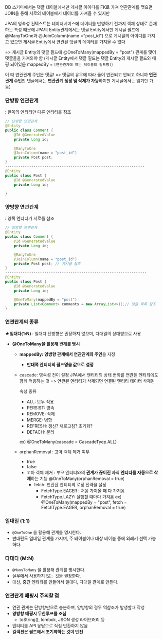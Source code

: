 
DB 스키마에서는 댓글 테이블에서만 게시글 아이디를 FK로 가져 연관관계를 맺으면 JOIN을 통해 서로의 테이블에서 데이터를 가져올 수 있지만

JPA의 영속성 컨텍스트는 데이터베이스에 데이터를 반영하기 전까지 객체 상태로 존재하는 특성 때문에
JPA의 Entity관계에서는 댓글 Entity에서만 게시글 필드에 @ManyToOne과 @JoinColumn(name ="post_id") 으로 게시글의 아이디를 가지고 있으면
게시글 Entity에서 연관된 댓글의 데이터를 가져올 수 없다

=> 게시글 Entity의 댓글 필드에 @OneToMany(mappedBy = "post") 관계를 맺어 댓글들을 가져와야 함
(게시글 Entity에서 댓글 필드는 댓글 Entity의 게시글 필드와 매핑 되어있음
mappedBy = `[연관관계에 있는 테이블의 필드명]`)

이 때 연관관계 주인은 댓글! => 댓글의 유무에 따라 둘이 연관되고 안되고 하니까
**연관관계 주인**인 댓글에서는 **연관관계 생성 및 삭제가 가능**하지만 게시글에서는 읽기만 가능) 


### 단방향 연관관계
: 한쪽의 엔티티만 다른 엔티티를 참조
```Java
// 단방향 연관관계
@Entity
public class Comment {
    @Id @GeneratedValue
    private Long id;
    
    @ManyToOne
    @JoinColumn(name = "post_id")
    private Post post;
}
----------------------------------------------------------------
@Entity
public class Post {
    @Id @GeneratedValue
    private Long id;
    
}
```
### 양방향 연관관계
: 양쪽 엔티티가 서로를 참조

```Java
// 양방향 연관관계
@Entity
public class Comment {
    @Id @GeneratedValue
    private Long id;

    @ManyToOne
    @JoinColumn(name = "post_id")
    private Post post; // 게시글 참조
}
-----------------------------------------------------------------
@Entity
public class Post {
    @Id @GeneratedValue
    private Long id;

    @OneToMany(mappedBy = "post")
    private List<Comment> comments = new ArrayList<>();// 댓글 목록 참조
}
```

### 연관관계의 종류
**★일대다(1:N)**
: 일대다 단방향은 권장하지 않으며, 다대일의 상대방으로 사용
 - **@OneToMany을 활용해 관계를 명시**
	- **mappedBy: 양방향 관계에서 연관관계의 주인**을 지정
	    - **반대쪽 엔티티의 필드명을 값으로 설정**
	- cascade: 영속성 전이 설정
		JPA에서 엔티티의 상태 변화를 연관된 엔티티에도 함께 적용하는 것 => 연관된 엔티티가 삭제되면 연결된 엔티티 데이터 삭제됨

		속성 종류
		- ALL: 모두 적용
		- PERSIST: 영속
		- REMOVE: 삭제
		- MERGE: 병합
		- REFRESH: 갱신? 새로고침? 초기화?
		- DETACH: 분리
		
		ex) @OneToMany(cascade = CascadeTyep.ALL)

	- orphanRemoval : 고아 객체 제거 여부
		- true
		- false
		- 고아 객체 제거 : 부모 엔티티와의 **관계가 끊어진 자식 엔티티를 자동으로 삭제**하는 기능
			@OneToMany(orphanRemoval = true)
			- fetch: 연관된 엔티티의 로딩 전략을 설정
				- FetchType.EAGER : 처음 가져올 때 다 가져옴
				- FetchType.LAZY: 실행할 때마다 가져옴
				ex)  @OneToMany(mappedBy = "post", fetch = FetchType.EAGER, orphanRemoval = true)

### 일대일 (1:1)
- `@OneToOne` 을 활용해 관계를 명시한다.
- 반대편도 일대일 관계를 가지며, 주 테이블이나 대상 테이블 중에 외래키 선택 가능하다.

### 다대다 (M:N)
- `@ManyToMany` 을 활용해 관계를 명시한다.
- 실무에서 사용하지 않는 것을 권장한다.
- 대신, 중간 엔티티를 만들어서 일대다, 다대일 관계로 만든다.

### 연관관계 매핑시 주의할 점

- 연관 관계는 단방향만으로 충분하며, 양방향의 경우 역참조가 발생할때 작성
- **양방향 매핑시 무한루프를 조심**
    - toString(), lombok, JSON 생성 라이브러리 등
- 엔티티를 API 응답으로 직접 반환하지 않음
- **컬렉션은 필드에서 초기화하는 것이 안전**